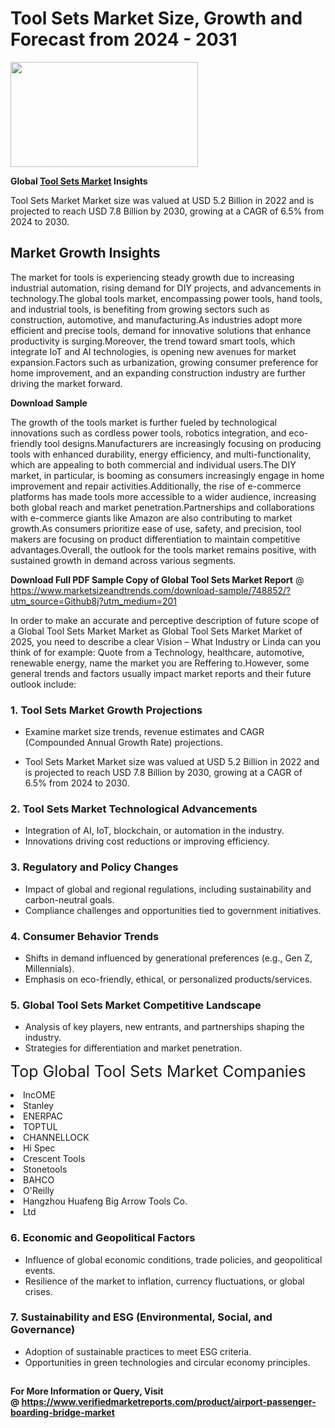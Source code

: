 <H1>Tool Sets Market Size, Growth and Forecast from 2024 - 2031</H1><img class="aligncenter size-medium wp-image-584254" src="https://thirdeyenews.in/wp-content/uploads/2024/09/Global-Market-Research-300x168.jpeg" alt="" width="300" height="168" /><p><strong>Global&nbsp;<a href="https://www.marketsizeandtrends.com/download-sample/748852/?utm_source=Github8j?utm_medium=201">Tool Sets Market</a> Insights</strong></p><p>Tool Sets Market Market size was valued at USD 5.2 Billion in 2022 and is projected to reach USD 7.8 Billion by 2030, growing at a CAGR of 6.5% from 2024 to 2030.</p><p><h2>Market Growth Insights</h2> <p>The market for tools is experiencing steady growth due to increasing industrial automation, rising demand for DIY projects, and advancements in technology.The global tools market, encompassing power tools, hand tools, and industrial tools, is benefiting from growing sectors such as construction, automotive, and manufacturing.As industries adopt more efficient and precise tools, demand for innovative solutions that enhance productivity is surging.Moreover, the trend toward smart tools, which integrate IoT and AI technologies, is opening new avenues for market expansion.Factors such as urbanization, growing consumer preference for home improvement, and an expanding construction industry are further driving the market forward.</p> <p><strong>Download Sample</strong></p> <p>The growth of the tools market is further fueled by technological innovations such as cordless power tools, robotics integration, and eco-friendly tool designs.Manufacturers are increasingly focusing on producing tools with enhanced durability, energy efficiency, and multi-functionality, which are appealing to both commercial and individual users.The DIY market, in particular, is booming as consumers increasingly engage in home improvement and repair activities.Additionally, the rise of e-commerce platforms has made tools more accessible to a wider audience, increasing both global reach and market penetration.Partnerships and collaborations with e-commerce giants like Amazon are also contributing to market growth.As consumers prioritize ease of use, safety, and precision, tool makers are focusing on product differentiation to maintain competitive advantages.Overall, the outlook for the tools market remains positive, with sustained growth in demand across various segments.<p><span class=""><strong>Download Full PDF Sample Copy of Global Tool Sets Market Report</strong> @ <a href="https://www.marketsizeandtrends.com/download-sample/748852/?utm_source=Github8j?utm_medium=201" target="_blank">https://www.marketsizeandtrends.com/download-sample/748852/?utm_source=Github8j?utm_medium=201</a></span></p><p>In order to make an accurate and perceptive description of future scope of a Global&nbsp;Tool Sets Market Market as Global&nbsp;Tool Sets Market Market of 2025, you need to describe a clear Vision &ndash; What Industry or Linda can you think of for example: Quote from a Technology, healthcare, automotive, renewable energy, name the market you are Reffering to.However, some general trends and factors usually impact market reports and their future outlook include:</p><h3>1.&nbsp;<strong>Tool Sets Market Growth Projections</strong></h3><ul><li>Examine market size trends, revenue estimates and CAGR (Compounded Annual Growth Rate) projections.</li><li><p>Tool Sets Market Market size was valued at USD 5.2 Billion in 2022 and is projected to reach USD 7.8 Billion by 2030, growing at a CAGR of 6.5% from 2024 to 2030.</p></li></ul><h3>2.&nbsp;<strong>Tool Sets Market Technological Advancements</strong></h3><ul><li>Integration of AI, IoT, blockchain, or automation in the industry.</li><li>Innovations driving cost reductions or improving efficiency.</li></ul><h3>3.&nbsp;<strong>Regulatory and Policy Changes</strong></h3><ul><li>Impact of global and regional regulations, including sustainability and carbon-neutral goals.</li><li>Compliance challenges and opportunities tied to government initiatives.</li></ul><h3>4.&nbsp;<strong>Consumer Behavior Trends</strong></h3><ul><li>Shifts in demand influenced by generational preferences (e.g., Gen Z, Millennials).</li><li>Emphasis on eco-friendly, ethical, or personalized products/services.</li></ul><h3>5.&nbsp;<strong>Global Tool Sets Market Competitive Landscape</strong></h3><ul><li>Analysis of key players, new entrants, and partnerships shaping the industry.</li><li>Strategies for differentiation and market penetration.</li></ul><p data-pm-slice="1 1 []"><span style="color: inherit; font-family: inherit; font-size: 25px;">Top Global Tool Sets Market Companies</span></p><div class="" data-test-id=""><p><li> IncOME</li><li> Stanley</li><li> ENERPAC</li><li> TOPTUL</li><li> CHANNELLOCK</li><li> Hi Spec</li><li> Crescent Tools</li><li> Stonetools</li><li> BAHCO</li><li> O'Reilly</li><li> Hangzhou Huafeng Big Arrow Tools Co.</li><li> Ltd</li></p></div><h3>6.&nbsp;<strong>Economic and Geopolitical Factors</strong></h3><ul><li>Influence of global economic conditions, trade policies, and geopolitical events.</li><li>Resilience of the market to inflation, currency fluctuations, or global crises.</li></ul><h3>7.&nbsp;<strong>Sustainability and ESG (Environmental, Social, and Governance)</strong></h3><ul><li>Adoption of sustainable practices to meet ESG criteria.</li><li>Opportunities in green technologies and circular economy principles.</li></ul><h2><strong style="font-size: 14px;">For More Information or Query, Visit @&nbsp;</strong><a style="background-color: #ffffff; font-size: 14px;" href="https://www.marketsizeandtrends.com/report/tool-sets-market/" target="_blank">https://www.verifiedmarketreports.com/product/airport-passenger-boarding-bridge-market</a></h2>